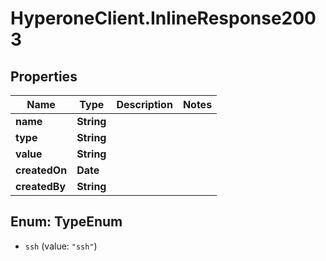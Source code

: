 # HyperoneClient.InlineResponse2003

## Properties

Name | Type | Description | Notes
------------ | ------------- | ------------- | -------------
**name** | **String** |  | 
**type** | **String** |  | 
**value** | **String** |  | 
**createdOn** | **Date** |  | 
**createdBy** | **String** |  | 



## Enum: TypeEnum


* `ssh` (value: `"ssh"`)




